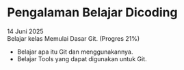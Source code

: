 # Pengalaman Belajar Dicoding

14 Juni 2025    
Belajar kelas Memulai Dasar Git. (Progres 21%)
* Belajar apa itu Git dan menggunakannya.
* Belajar Tools yang dapat digunakan untuk Git.
